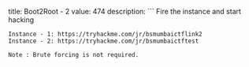 title: Boot2Root - 2
value: 474
description: ```
Fire the instance and start hacking
```
Instance - 1: https://tryhackme.com/jr/bsmumbaictflink2
Instance - 2: https://tryhackme.com/jr/bsmumbaictftest

Note : Brute forcing is not required.